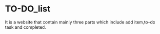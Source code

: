 # TO-DO_list
It is a website that contain mainly three parts which include add item,to-do task and completed.
